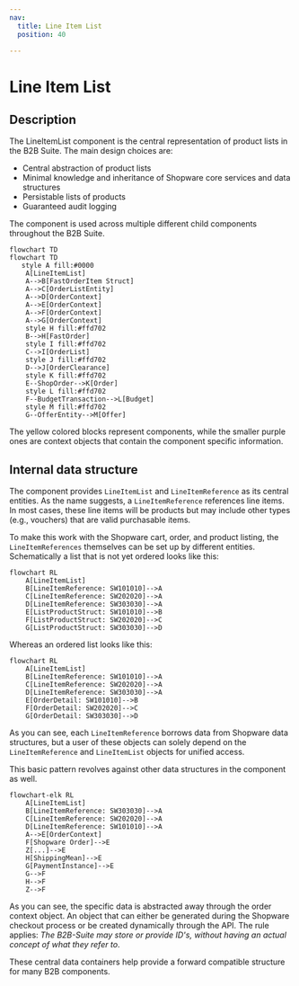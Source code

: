 ```yaml
---
nav:
  title: Line Item List
  position: 40

---
```


# Line Item List

## Description

The LineItemList component is the central representation of product lists in the B2B Suite. The main design choices are:

* Central abstraction of product lists
* Minimal knowledge and inheritance of Shopware core services and data structures
* Persistable lists of products
* Guaranteed audit logging

The component is used across multiple different child components throughout the B2B Suite.

```mermaid
flowchart TD
flowchart TD
   style A fill:#0000
    A[LineItemList]
    A-->B[FastOrderItem Struct]
    A-->C[OrderListEntity]
    A-->D[OrderContext]
    A-->E[OrderContext]
    A-->F[OrderContext]
    A-->G[OrderContext]
    style H fill:#ffd702
    B-->H[FastOrder]
    style I fill:#ffd702
    C-->I[OrderList]
    style J fill:#ffd702
    D-->J[OrderClearance]
    style K fill:#ffd702
    E--ShopOrder-->K[Order]
    style L fill:#ffd702
    F--BudgetTransaction-->L[Budget]
    style M fill:#ffd702
    G--OfferEntity-->M[Offer]
```

The yellow colored blocks represent components, while the smaller purple ones are context objects that contain the component specific information.

## Internal data structure

The component provides `LineItemList` and `LineItemReference` as its central entities. As the name suggests, a `LineItemReference` references line items.
In most cases, these line items will be products but may include other types (e.g., vouchers) that are valid purchasable items.

To make this work with the Shopware cart, order, and product listing, the `LineItemReferences` themselves can be set up by different entities.
Schematically a list that is not yet ordered looks like this:

```mermaid
flowchart RL
    A[LineItemList]
    B[LineItemReference: SW101010]-->A
    C[LineItemReference: SW202020]-->A
    D[LineItemReference: SW303030]-->A
    E[ListProductStruct: SW101010]-->B
    F[ListProductStruct: SW202020]-->C
    G[ListProductStruct: SW303030]-->D
```

Whereas an ordered list looks like this:

```mermaid
flowchart RL
    A[LineItemList]
    B[LineItemReference: SW101010]-->A
    C[LineItemReference: SW202020]-->A
    D[LineItemReference: SW303030]-->A
    E[OrderDetail: SW101010]-->B
    F[OrderDetail: SW202020]-->C
    G[OrderDetail: SW303030]-->D
```

As you can see, each `LineItemReference` borrows data from Shopware data structures, but a user of these objects can solely
depend on the `LineItemReference` and `LineItemList` objects for unified access.

This basic pattern revolves against other data structures in the component as well.

```mermaid
flowchart-elk RL
    A[LineItemList]
    B[LineItemReference: SW303030]-->A
    C[LineItemReference: SW202020]-->A
    D[LineItemReference: SW101010]-->A
    A-->E[OrderContext]
    F[Shopware Order]-->E
    Z[...]-->E
    H[ShippingMean]-->E
    G[PaymentInstance]-->E
    G-->F
    H-->F
    Z-->F
```

As you can see, the specific data is abstracted away through the order context object.
An object that can either be generated during the Shopware checkout process or be created dynamically through the API.
The rule applies: *The B2B-Suite may store or provide ID's, without having an actual concept of what they refer to*.

These central data containers help provide a forward compatible structure for many B2B components.
